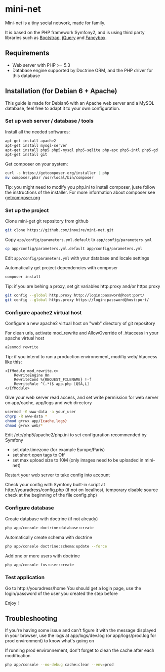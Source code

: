 mini-net
========

Mini-net is a tiny social network, made for family.

It is based on the PHP framework Symfony2, and is using third party libraries such as [Bootstrap](http://twitter.github.com/bootstrap/), [jQuery](http://jquery.com/) and [Fancybox](http://fancyapps.com/fancybox/).

## Requirements

* Web server with PHP >= 5.3 
* Database engine supported by Doctrine ORM, and the PHP driver for this database

## Installation (for Debian 6 + Apache)

This guide is made for Debian6 with an Apache web server and a MySQL database, feel free to adapt it to your own configuration.

### Set up web server / database / tools

Install all the needed softwares:
``` bash
apt-get install apache2
apt-get install mysql-server
apt-get install php5 php5-mysql php5-sqlite php-apc php5-intl php5-gd
apt-get install git
```

Get composer on your system:
``` bash
curl -s https://getcomposer.org/installer | php
mv composer.phar /usr/local/bin/composer
```
Tip: you might need to modify you php.ini to install composer, juste follow the instructions of the installer.
For more information about composer see [getcomposer.org](http://getcomposer.org)

### Set up the project

Clone mini-get git repository from github
``` bash
git clone https://github.com/inouire/mini-net.git
```

Copy `app/config/parameters.yml.default` to `app/config/parameters.yml`
``` bash
cp app/config/parameters.yml.default app/config/parameters.yml
```

Edit `app/config/parameters.yml` with your database and locale settings

Automatically get project dependencies with composer
``` bash
composer install
```

Tip: if you are behing a proxy, set git variables http.proxy and/or https.proxy
``` bash
git config --global http.proxy http://login:password@host:port/
git config --global https.proxy https://login:password@host:port/
```

### Configure apache2 virtual host

Configure a new apache2 virtual host on "web" directory of git repository

For clean urls, activate mod_rewrite and AllowOverride of .htaccess in your apache virtual host
``` bash
a2enmod rewrite
```

Tip: if you intend to run a production environement, modifiy web/.htaccess like this:
```
<IfModule mod_rewrite.c>
    RewriteEngine On
    RewriteCond %{REQUEST_FILENAME} !-f
    RewriteRule ^(.*)$ app.php [QSA,L]
</IfModule>
```
 
Give your web server read access, and set write permission for web server on app/cache, app/logs and web directory
``` bash
usermod -G www-data -a your_user 
chgrp -R www-data *
chmod g+rwx app/{cache,logs}
chmod g+rwx web/*
```

Edit /etc/php5/apache2/php.ini to set configuration recommended by Symfony
* set date.timezone (for example Europe/Paris)
* set short open tags to Off
* set max upload size to 10M (only images need to be uploaded in mini-net)

Restart your web server to take config into account

Check your config with Symfony built-in script at http://youradress/config.php
(if not on localhost, temporary disable source check at the beginning of the file config.php)

### Configure database

Create database with doctrine (if not already) 
``` bash
php app/console doctrine:database:create
```

Automatically create schema with doctrine
 ``` bash
php app/console doctrine:schema:update --force
```

Add one or more users with doctrine
 ``` bash
php app/console fos:user:create
```

### Test application

Go to http://youradress/home
You should get a login page, use the login/password of the user you created the step before

Enjoy !

## Troubleshooting

If you're having some issue and can't figure it with the message displayed in your browser, use the logs at app/logs/dev.log (or app/logs/prod.log for prod environment) to know what's going on

If running prod environnement, don't forget to clean the cache after each modification
``` bash
php app/console --no-debug cache:clear --env=prod
```


